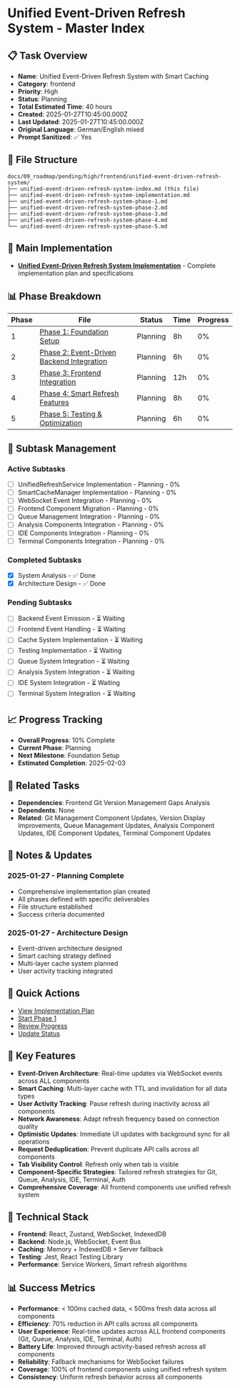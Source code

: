 # Unified Event-Driven Refresh System - Master Index

## 📋 Task Overview
- **Name**: Unified Event-Driven Refresh System with Smart Caching
- **Category**: frontend
- **Priority**: High
- **Status**: Planning
- **Total Estimated Time**: 40 hours
- **Created**: 2025-01-27T10:45:00.000Z
- **Last Updated**: 2025-01-27T10:45:00.000Z
- **Original Language**: German/English mixed
- **Prompt Sanitized**: ✅ Yes

## 📁 File Structure
```
docs/09_roadmap/pending/high/frontend/unified-event-driven-refresh-system/
├── unified-event-driven-refresh-system-index.md (this file)
├── unified-event-driven-refresh-system-implementation.md
├── unified-event-driven-refresh-system-phase-1.md
├── unified-event-driven-refresh-system-phase-2.md
├── unified-event-driven-refresh-system-phase-3.md
├── unified-event-driven-refresh-system-phase-4.md
└── unified-event-driven-refresh-system-phase-5.md
```

## 🎯 Main Implementation
- **[Unified Event-Driven Refresh System Implementation](./unified-event-driven-refresh-system-implementation.md)** - Complete implementation plan and specifications

## 📊 Phase Breakdown
| Phase | File | Status | Time | Progress |
|-------|------|--------|------|----------|
| 1 | [Phase 1: Foundation Setup](./unified-event-driven-refresh-system-phase-1.md) | Planning | 8h | 0% |
| 2 | [Phase 2: Event-Driven Backend Integration](./unified-event-driven-refresh-system-phase-2.md) | Planning | 6h | 0% |
| 3 | [Phase 3: Frontend Integration](./unified-event-driven-refresh-system-phase-3.md) | Planning | 12h | 0% |
| 4 | [Phase 4: Smart Refresh Features](./unified-event-driven-refresh-system-phase-4.md) | Planning | 8h | 0% |
| 5 | [Phase 5: Testing & Optimization](./unified-event-driven-refresh-system-phase-5.md) | Planning | 6h | 0% |

## 🔄 Subtask Management
### Active Subtasks
- [ ] UnifiedRefreshService Implementation - Planning - 0%
- [ ] SmartCacheManager Implementation - Planning - 0%
- [ ] WebSocket Event Integration - Planning - 0%
- [ ] Frontend Component Migration - Planning - 0%
- [ ] Queue Management Integration - Planning - 0%
- [ ] Analysis Components Integration - Planning - 0%
- [ ] IDE Components Integration - Planning - 0%
- [ ] Terminal Components Integration - Planning - 0%

### Completed Subtasks
- [x] System Analysis - ✅ Done
- [x] Architecture Design - ✅ Done

### Pending Subtasks
- [ ] Backend Event Emission - ⏳ Waiting
- [ ] Frontend Event Handling - ⏳ Waiting
- [ ] Cache System Implementation - ⏳ Waiting
- [ ] Testing Implementation - ⏳ Waiting
- [ ] Queue System Integration - ⏳ Waiting
- [ ] Analysis System Integration - ⏳ Waiting
- [ ] IDE System Integration - ⏳ Waiting
- [ ] Terminal System Integration - ⏳ Waiting

## 📈 Progress Tracking
- **Overall Progress**: 10% Complete
- **Current Phase**: Planning
- **Next Milestone**: Foundation Setup
- **Estimated Completion**: 2025-02-03

## 🔗 Related Tasks
- **Dependencies**: Frontend Git Version Management Gaps Analysis
- **Dependents**: None
- **Related**: Git Management Component Updates, Version Display Improvements, Queue Management Updates, Analysis Component Updates, IDE Component Updates, Terminal Component Updates

## 📝 Notes & Updates
### 2025-01-27 - Planning Complete
- Comprehensive implementation plan created
- All phases defined with specific deliverables
- File structure established
- Success criteria documented

### 2025-01-27 - Architecture Design
- Event-driven architecture designed
- Smart caching strategy defined
- Multi-layer cache system planned
- User activity tracking integrated

## 🚀 Quick Actions
- [View Implementation Plan](./unified-event-driven-refresh-system-implementation.md)
- [Start Phase 1](./unified-event-driven-refresh-system-phase-1.md)
- [Review Progress](#progress-tracking)
- [Update Status](#notes--updates)

## 🎯 Key Features
- **Event-Driven Architecture**: Real-time updates via WebSocket events across ALL components
- **Smart Caching**: Multi-layer cache with TTL and invalidation for all data types
- **User Activity Tracking**: Pause refresh during inactivity across all components
- **Network Awareness**: Adapt refresh frequency based on connection quality
- **Optimistic Updates**: Immediate UI updates with background sync for all operations
- **Request Deduplication**: Prevent duplicate API calls across all components
- **Tab Visibility Control**: Refresh only when tab is visible
- **Component-Specific Strategies**: Tailored refresh strategies for Git, Queue, Analysis, IDE, Terminal, Auth
- **Comprehensive Coverage**: All frontend components use unified refresh system

## 🔧 Technical Stack
- **Frontend**: React, Zustand, WebSocket, IndexedDB
- **Backend**: Node.js, WebSocket, Event Bus
- **Caching**: Memory + IndexedDB + Server fallback
- **Testing**: Jest, React Testing Library
- **Performance**: Service Workers, Smart refresh algorithms

## 📊 Success Metrics
- **Performance**: < 100ms cached data, < 500ms fresh data across all components
- **Efficiency**: 70% reduction in API calls across all components
- **User Experience**: Real-time updates across ALL frontend components (Git, Queue, Analysis, IDE, Terminal, Auth)
- **Battery Life**: Improved through activity-based refresh across all components
- **Reliability**: Fallback mechanisms for WebSocket failures
- **Coverage**: 100% of frontend components using unified refresh system
- **Consistency**: Uniform refresh behavior across all components
